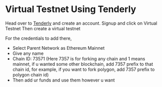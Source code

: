 # Virtual Testnet Using Tenderly

Head over to [Tenderly](https://tenderly.co/?mtm_campaign=partner&mtm_kwd=cyfrin) and create an account.
Signup and click on Virtual Testnet
Then create a virtual testnet

 For the credentials to add there,
 - Select Parent Network as Ethereum Mainnet
 - Give any name
 - Chain ID: 73571 (Here 7357 is for forking any chain and 1 means mainnet, if u wanted some other blockchain, add 7357 prefix to that chain id, for example, if you want to fork polygon, add 7357 prefix to polygon chain id)
 - Then add ur funds and use them however u want
